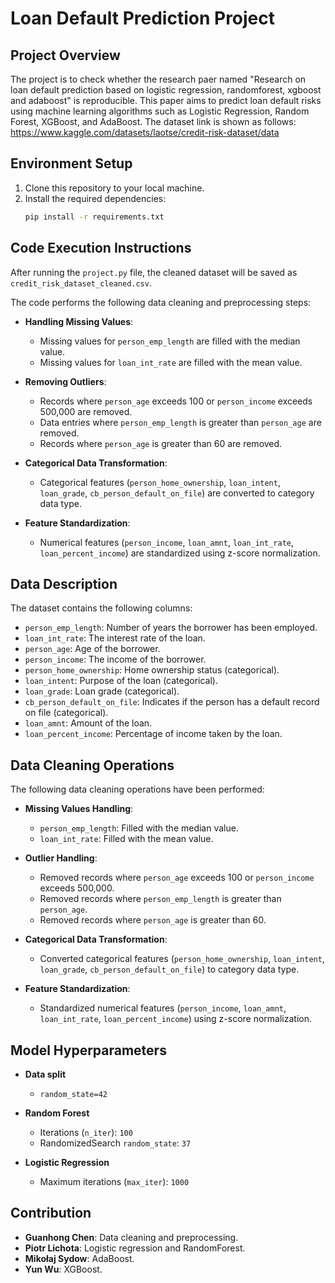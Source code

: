 # Loan Default Prediction Project

## Project Overview
The project is to check whether the research paer named "Research on loan default prediction based on logistic regression, randomforest, xgboost and adaboost" is reproducible. This paper aims to predict loan default risks using machine learning algorithms such as Logistic Regression, Random Forest, XGBoost, and AdaBoost. The dataset link is shown as follows: https://www.kaggle.com/datasets/laotse/credit-risk-dataset/data


## Environment Setup
1. Clone this repository to your local machine.
2. Install the required dependencies:
   ```bash
   pip install -r requirements.txt
## Code Execution Instructions
After running the `project.py` file, the cleaned dataset will be saved as `credit_risk_dataset_cleaned.csv`.

The code performs the following data cleaning and preprocessing steps:

- **Handling Missing Values**:
  - Missing values for `person_emp_length` are filled with the median value.
  - Missing values for `loan_int_rate` are filled with the mean value.

- **Removing Outliers**:
  - Records where `person_age` exceeds 100 or `person_income` exceeds 500,000 are removed.
  - Data entries where `person_emp_length` is greater than `person_age` are removed.
  - Records where `person_age` is greater than 60 are removed.

- **Categorical Data Transformation**:
  - Categorical features (`person_home_ownership`, `loan_intent`, `loan_grade`, `cb_person_default_on_file`) are converted to category data type.

- **Feature Standardization**:
  - Numerical features (`person_income`, `loan_amnt`, `loan_int_rate`, `loan_percent_income`) are standardized using z-score normalization.

## Data Description
The dataset contains the following columns:

- `person_emp_length`: Number of years the borrower has been employed.
- `loan_int_rate`: The interest rate of the loan.
- `person_age`: Age of the borrower.
- `person_income`: The income of the borrower.
- `person_home_ownership`: Home ownership status (categorical).
- `loan_intent`: Purpose of the loan (categorical).
- `loan_grade`: Loan grade (categorical).
- `cb_person_default_on_file`: Indicates if the person has a default record on file (categorical).
- `loan_amnt`: Amount of the loan.
- `loan_percent_income`: Percentage of income taken by the loan.

## Data Cleaning Operations
The following data cleaning operations have been performed:

- **Missing Values Handling**:
  - `person_emp_length`: Filled with the median value.
  - `loan_int_rate`: Filled with the mean value.

- **Outlier Handling**:
  - Removed records where `person_age` exceeds 100 or `person_income` exceeds 500,000.
  - Removed records where `person_emp_length` is greater than `person_age`.
  - Removed records where `person_age` is greater than 60.

- **Categorical Data Transformation**:
  - Converted categorical features (`person_home_ownership`, `loan_intent`, `loan_grade`, `cb_person_default_on_file`) to category data type.

- **Feature Standardization**:
  - Standardized numerical features (`person_income`, `loan_amnt`, `loan_int_rate`, `loan_percent_income`) using z-score normalization.

## Model Hyperparameters

- **Data split**
  - `random_state=42`

- **Random Forest**
  - Iterations (`n_iter`): `100`
  - RandomizedSearch `random_state`: `37`

- **Logistic Regression**
  - Maximum iterations (`max_iter`): `1000`

## Contribution
- **Guanhong Chen**: Data cleaning and preprocessing.
- **Piotr Lichota**: Logistic regression and RandomForest.
- **Mikołaj Sydow**: AdaBoost.
- **Yun Wu**: XGBoost.







